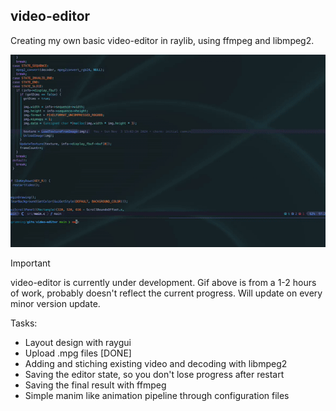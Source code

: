 ## video-editor

Creating my own basic video-editor in raylib, using ffmpeg and libmpeg2.

<div align="center">
  <img width="520" src="./data/demo.gif">
</div>

> [!IMPORTANT]
> video-editor is currently under development. Gif above is from a 1-2 hours of work,
> probably doesn't reflect the current progress. Will update on every minor version update.

Tasks:

- Layout design with raygui
- Upload .mpg files [DONE]
- Adding and stiching existing video and decoding with libmpeg2
- Saving the editor state, so you don't lose progress after restart
- Saving the final result with ffmpeg
- Simple manim like animation pipeline through configuration files
